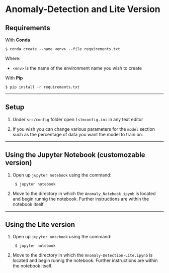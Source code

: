 # Anomaly-Detection and Lite Version

## Requirements

With **Conda**

    $ conda create --name <env> --file requirements.txt

Where:
- `<env>` is the name of the environment name you wish to create


With **Pip**

    $ pip install -r requirements.txt
---
## Setup

1. Under `src/config` folder open `lstmconfig.ini` in any text editor

2. If you wish you can change various parameters for the `model` section such as the percentage of data you want the model to train on. 

---
## Using the Jupyter Notebook (customozable version)

1. Open up `jupyter notebook` using the command:
    
        $ jupyter notebook
2. Move to the directory in which the `Anomaly_Notebook.ipynb` is located and begin runnig the notebook. Further instructions are within the notebook itself.
   
---
## Using the Lite version

1. Open up `jupyter notebook` using the command:
    
        $ jupyter notebook
2. Move to the directory in which the `Anomaly-Detection-Lite.ipynb` is located and begin runnig the notebook. Further instructions are within the notebook itself.
